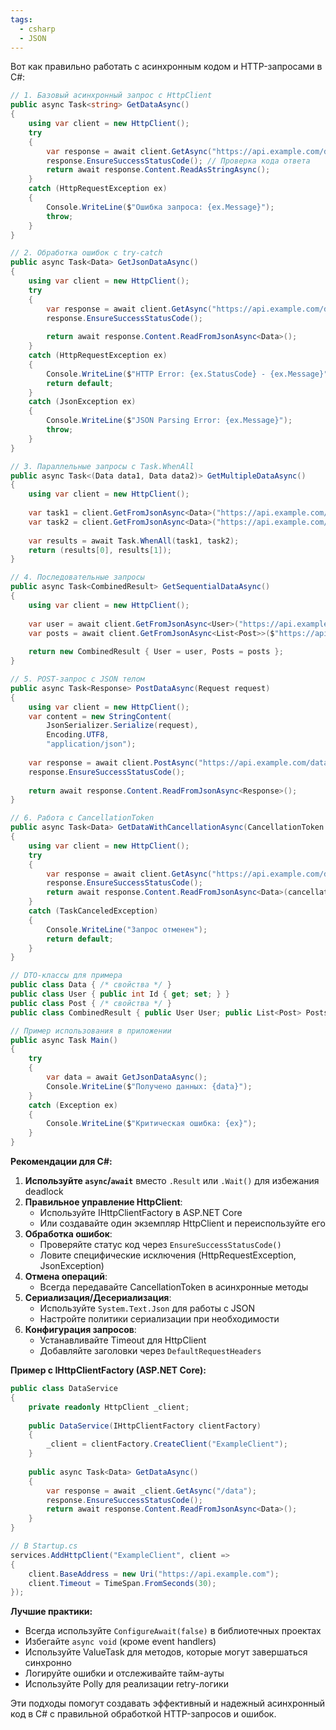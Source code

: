 ```yaml
---
tags:
  - csharp
  - JSON
---
```


Вот как правильно работать с асинхронным кодом и HTTP-запросами в C#:

```csharp
// 1. Базовый асинхронный запрос с HttpClient
public async Task<string> GetDataAsync()
{
    using var client = new HttpClient();
    try
    {
        var response = await client.GetAsync("https://api.example.com/data");
        response.EnsureSuccessStatusCode(); // Проверка кода ответа
        return await response.Content.ReadAsStringAsync();
    }
    catch (HttpRequestException ex)
    {
        Console.WriteLine($"Ошибка запроса: {ex.Message}");
        throw;
    }
}

// 2. Обработка ошибок с try-catch
public async Task<Data> GetJsonDataAsync()
{
    using var client = new HttpClient();
    try
    {
        var response = await client.GetAsync("https://api.example.com/data");
        response.EnsureSuccessStatusCode();
        
        return await response.Content.ReadFromJsonAsync<Data>();
    }
    catch (HttpRequestException ex)
    {
        Console.WriteLine($"HTTP Error: {ex.StatusCode} - {ex.Message}");
        return default;
    }
    catch (JsonException ex)
    {
        Console.WriteLine($"JSON Parsing Error: {ex.Message}");
        throw;
    }
}

// 3. Параллельные запросы с Task.WhenAll
public async Task<(Data data1, Data data2)> GetMultipleDataAsync()
{
    using var client = new HttpClient();
    
    var task1 = client.GetFromJsonAsync<Data>("https://api.example.com/data1");
    var task2 = client.GetFromJsonAsync<Data>("https://api.example.com/data2");
    
    var results = await Task.WhenAll(task1, task2);
    return (results[0], results[1]);
}

// 4. Последовательные запросы
public async Task<CombinedResult> GetSequentialDataAsync()
{
    using var client = new HttpClient();
    
    var user = await client.GetFromJsonAsync<User>("https://api.example.com/user");
    var posts = await client.GetFromJsonAsync<List<Post>>($"https://api.example.com/posts/{user.Id}");
    
    return new CombinedResult { User = user, Posts = posts };
}

// 5. POST-запрос с JSON телом
public async Task<Response> PostDataAsync(Request request)
{
    using var client = new HttpClient();
    var content = new StringContent(
        JsonSerializer.Serialize(request),
        Encoding.UTF8,
        "application/json");
    
    var response = await client.PostAsync("https://api.example.com/data", content);
    response.EnsureSuccessStatusCode();
    
    return await response.Content.ReadFromJsonAsync<Response>();
}

// 6. Работа с CancellationToken
public async Task<Data> GetDataWithCancellationAsync(CancellationToken ct)
{
    using var client = new HttpClient();
    try
    {
        var response = await client.GetAsync("https://api.example.com/data", ct);
        response.EnsureSuccessStatusCode();
        return await response.Content.ReadFromJsonAsync<Data>(cancellationToken: ct);
    }
    catch (TaskCanceledException)
    {
        Console.WriteLine("Запрос отменен");
        return default;
    }
}

// DTO-классы для примера
public class Data { /* свойства */ }
public class User { public int Id { get; set; } }
public class Post { /* свойства */ }
public class CombinedResult { public User User; public List<Post> Posts; }

// Пример использования в приложении
public async Task Main()
{
    try
    {
        var data = await GetJsonDataAsync();
        Console.WriteLine($"Получено данных: {data}");
    }
    catch (Exception ex)
    {
        Console.WriteLine($"Критическая ошибка: {ex}");
    }
}
```

**Рекомендации для C#:**

1. **Используйте `async`/`await`** вместо `.Result` или `.Wait()` для избежания deadlock
2. **Правильное управление HttpClient**:
   - Используйте IHttpClientFactory в ASP.NET Core
   - Или создавайте один экземпляр HttpClient и переиспользуйте его
3. **Обработка ошибок**:
   - Проверяйте статус код через `EnsureSuccessStatusCode()`
   - Ловите специфические исключения (HttpRequestException, JsonException)
4. **Отмена операций**:
   - Всегда передавайте CancellationToken в асинхронные методы
5. **Сериализация/Десериализация**:
   - Используйте `System.Text.Json` для работы с JSON
   - Настройте политики сериализации при необходимости
6. **Конфигурация запросов**:
   - Устанавливайте Timeout для HttpClient
   - Добавляйте заголовки через `DefaultRequestHeaders`

**Пример с IHttpClientFactory (ASP.NET Core):**

```csharp
public class DataService
{
    private readonly HttpClient _client;
    
    public DataService(IHttpClientFactory clientFactory)
    {
        _client = clientFactory.CreateClient("ExampleClient");
    }
    
    public async Task<Data> GetDataAsync()
    {
        var response = await _client.GetAsync("/data");
        response.EnsureSuccessStatusCode();
        return await response.Content.ReadFromJsonAsync<Data>();
    }
}

// В Startup.cs
services.AddHttpClient("ExampleClient", client => 
{
    client.BaseAddress = new Uri("https://api.example.com");
    client.Timeout = TimeSpan.FromSeconds(30);
});
```

**Лучшие практики:**
- Всегда используйте `ConfigureAwait(false)` в библиотечных проектах
- Избегайте `async void` (кроме event handlers)
- Используйте ValueTask<T> для методов, которые могут завершаться синхронно
- Логируйте ошибки и отслеживайте тайм-ауты
- Используйте Polly для реализации retry-логики

Эти подходы помогут создавать эффективный и надежный асинхронный код в C# с правильной обработкой HTTP-запросов и ошибок.